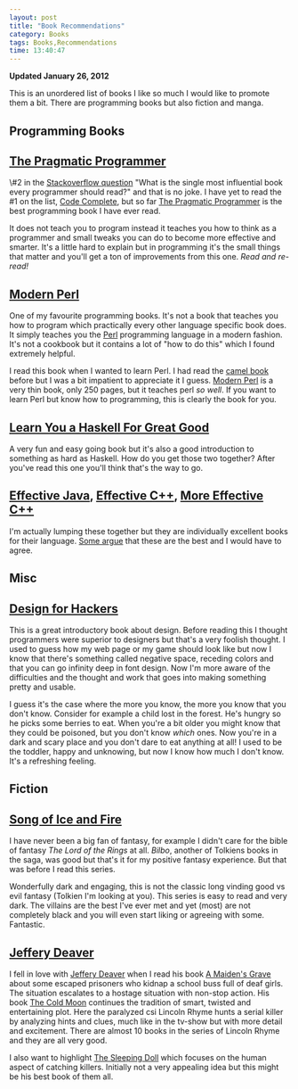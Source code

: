 ```yaml
---
layout: post
title: "Book Recommendations"
category: Books
tags: Books,Recommendations
time: 13:40:47
---
```

**Updated January 26, 2012**

This is an unordered list of books I like so much I would like to promote them a bit. There are programming books but also fiction and manga.

Programming Books
-----


[The Pragmatic Programmer][]
----------
\\#2 in the [Stackoverflow question][stq] "What is the single most influential book every programmer should read?" and that is no joke. I have yet to read the #1 on the list, [Code Complete][], but so far [The Pragmatic Programmer][] is the best programming book I have ever read.

It does not teach you to program instead it teaches you how to think as a programmer and small tweaks you can do to become more effective and smarter. It's a little hard to explain but in programming it's the small things that matter and you'll get a ton of improvements from this one. *Read and re-read!*

[The Pragmatic Programmer]: http://pragprog.com/the-pragmatic-programmer "The Pragmatic Programmer"
[Code Complete]: http://cc2e.com/ "Code Complete"

[Modern Perl][]
---------
One of my favourite programming books. It's not a book that teaches you how to program which practically every other language specific book does. It simply teaches you the [Perl][] programming language in a modern fashion. It's not a cookbook but it contains a lot of "how to do this" which I found extremely helpful.

I read this book when I wanted to learn Perl. I had read the [camel book][] before but I was a bit impatient to appreciate it I guess. [Modern Perl][] is a very thin book, only 250 pages, but it teaches perl *so well*. If you want to learn Perl but know how to programming, this is clearly the book for you.

[Perl]: http://www.perl.org/ "Perl, the most fun language I know"
[camel book]: http://shop.oreilly.com/product/9780596000271.do "The Camel book"
[Modern Perl]: http://www.modernperlbooks.com/ "Modern Perl book"

[Learn You a Haskell For Great Good][]
----------
A very fun and easy going book but it's also a good introduction to something as hard as Haskell. How do you get those two together? After you've read this one you'll think that's the way to go.

[Learn You a Haskell For Great Good]: http://learnyouahaskell.com/ "Learn Haskell the fun way!"

[Effective Java][], [Effective C++][scottmeyers], [More Effective C++][scottmeyers]
----------
I'm actually lumping these together but they are individually excellent books for their language. [Some argue][stq] that these are the best and I would have to agree.

[Effective Java]: http://java.sun.com/docs/books/effective/
[scottmeyers]: http://aristeia.com/books.html "Scott Meyers books Effective C++, More Effective C++"

[stq]: http://stackoverflow.com/questions/1711/what-is-the-single-most-influential-book-every-programmer-should-read "What is the single most influential book every programmer should read?"

Misc
---

[Design for Hackers][]
----------
This is a great introductory book about design. Before reading this I thought programmers were superior to designers but that's a very foolish thought. I used to guess how my web page or my game should look like but now I know that there's something called negative space, receding colors and that you can go infinity deep in font design. Now I'm more aware of the difficulties and the thought and work that goes into making something pretty and usable.

I guess it's the case where the more you know, the more you know that you don't know. Consider for example a child lost in the forest. He's hungry so he picks some berries to eat. When you're a bit older you might know that they could be poisoned, but you don't know *which* ones. Now you're in a dark and scary place and you don't dare to eat anything at all! I used to be the toddler, happy and unknowing, but now I know how much I don't know. It's a refreshing feeling.

[Design for Hackers]: http://www.designforhackers.com/ "Design for Hackers"

Fiction
---

[Song of Ice and Fire][]
----------
I have never been a big fan of fantasy, for example I didn't care for the bible of fantasy *The Lord of the Rings* at all. *Bilbo*, another of Tolkiens books in the saga, was good but that's it for my positive fantasy experience. But that was before I read this series.

Wonderfully dark and engaging, this is not the classic long vinding good vs evil fantasy (Tolkien I'm looking at you). This series is easy to read and very dark. The villains are the best I've ever met and yet (most) are not completely black and you will even start liking or agreeing with some. Fantastic.

[Song of Ice and Fire]: http://en.wikipedia.org/wiki/A_Song_of_Ice_and_Fire "Wikipedia A Song of Ice and Fire"

[Jeffery Deaver][]
----------
I fell in love with [Jeffery Deaver][] when I read his book [A Maiden's Grave][] about some escaped prisoners who kidnap a school buss full of deaf girls. The situation escalates to a hostage situation with non-stop action. His book [The Cold Moon][] continues the tradition of smart, twisted and entertaining plot. Here the paralyzed csi Lincoln Rhyme hunts a serial killer by analyzing hints and clues, much like in the tv-show but with more detail and excitement. There are almost 10 books in the series of Lincoln Rhyme and they are all very good.

I also want to highlight [The Sleeping Doll][] which focuses on the human aspect of catching killers. Initially not a very appealing idea but this might be his best book of them all.

[Jeffery Deaver]: http://en.wikipedia.org/wiki/Jeffery_Deaver "Jeffery Deaver"
[A Maiden's Grave]: http://jefferydeaver.com/Novels_/A_Maiden_s_Grave/a_maiden_s_grave.html "A Maiden's Grave"
[The Cold Moon]: http://www.jefferydeaver.com/Novels_/ColdMoon/coldmoon.html "The Cold Moon"
[The Sleeping Doll]: http://www.jefferydeaver.com/Novels_/SleepingDoll/sleepingdoll.html "The Sleeping Doll"

